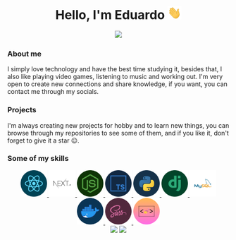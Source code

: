 <div align="center">  
  <h1>Hello, I'm Eduardo <img src=".github/hi.gif" height="30px"></h1>
</div>

<div align="center">  
  <a href="https://www.linkedin.com/in/eduardo-h-o/" >
    <img src="https://img.shields.io/badge/LinkedIn-0077B5?style=for-the-badge&logo=linkedin&logoColor=white" />
  </a>
</div>

### About me
I simply love technology and have the best time studying it, besides that, I also like playing video games, listening to music and working out. I'm very open to create new connections and share knowledge, if you want, you can contact me through my socials.

### Projects
I'm always creating new projects for hobby and to learn new things, you can browse through my repositories to see some of them, and if you like it, don't forget to give it a star 😉.

### Some of my skills
<div align="center">
  <a href="https://reactjs.org/">
    <img src=".github/react.png" height="60px"/>
  </a>
  <a href="https://nextjs.org/">
    <img src=".github/nextjs.png" height="60px"/>
  </a>
  <a href="https://nodejs.org/en/">
    <img src=".github/nodejs.png" height="60px"/>
  </a>
  <a href="https://www.typescriptlang.org/">
    <img src=".github/typescript.png" height="60px"/>
  </a>
  <a href="https://www.python.org/">
    <img src=".github/python.png" height="60px"/>
  </a>
  <a href="https://www.djangoproject.com/">
    <img src=".github/django.png" height="60px"/>
  </a>
  <a href="https://www.mysql.com/">
    <img src=".github/mysql.png" height="60px"/>
  </a>
  <a href="https://www.docker.com/">
    <img src=".github/docker.png" height="60px"/>
  </a>
  <a href="https://sass-lang.com/">
    <img src=".github/sass.png" height="60px"/>
  </a>
  <a href="https://styled-components.com/">
    <img src=".github/styled_components.png" height="60px"/>
  </a>
</div>

<div align="center">
 <img src="https://github-readme-stats.vercel.app/api?username=Eduardo-H&show_icons=true&theme=tokyonight&text_color=fff" height="160px" />
 <img src="https://github-readme-stats.vercel.app/api/top-langs/?username=Eduardo-H&layout=compact&theme=tokyonight&text_color=fff" height="160px" />
</div>

